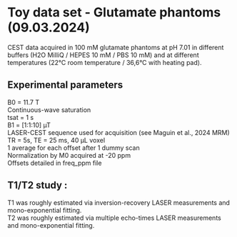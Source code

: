 # Toy data set - Glutamate phantoms (09.03.2024)

CEST data acquired in 100 mM glutamate phantoms at pH 7.01 in different buffers (H2O MilliQ / HEPES 10 mM / PBS 10 mM) and at different temperatures (22°C room temperature / 36,6°C with heating pad).

## Experimental parameters  
B0 = 11.7 T  
Continuous-wave saturation  
tsat = 1 s  
B1 = [1:1:10] µT  
LASER-CEST sequence used for acquisition (see Maguin et al., 2024 MRM)  
TR = 5s, TE = 25 ms, 40 µL voxel  
1 average for each offset after 1 dummy scan  
Normalization by M0 acquired at -20 ppm  
Offsets detailed in freq_ppm file  


## T1/T2 study :   
T1 was roughly estimated via inversion-recovery LASER measurements and mono-exponential fitting.  
T2 was roughly estimated via multiple echo-times LASER measurements and mono-exponential fitting.  

